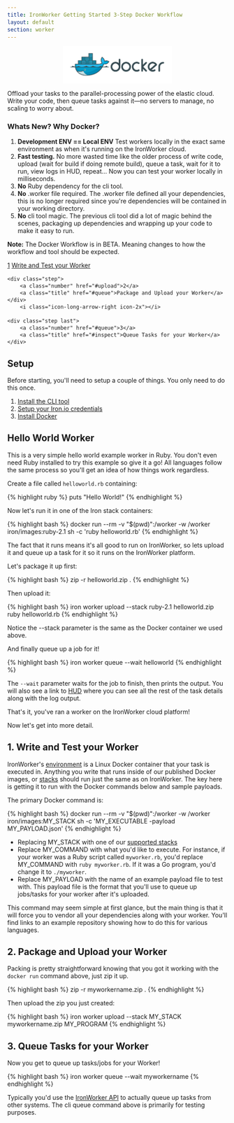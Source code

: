 ```yaml
---
title: IronWorker Getting Started 3-Step Docker Workflow
layout: default
section: worker
---
```


<img style= "display: block; width: 250px; margin: 0 auto;"  src="/images/docker_logo.png" style=""/>


<p class="subtitle">Offload your tasks to the parallel-processing power of the elastic cloud. Write your code, then queue tasks against it&mdash;no servers to manage, no scaling to worry about.</p>

### Whats New? Why Docker?

1. <strong>Development ENV == Local ENV</strong> Test workers locally in the exact same environment as when it's running on the IronWorker cloud.
1. <strong>Fast testing.</strong> No more wasted time like the older process of write code, 
upload (wait for build if doing remote build), queue a task, wait for it to run, view logs in HUD, repeat... Now you can 
test your worker locally in milliseconds. 
1. <strong>No</strong> Ruby dependency for the cli tool.
1. <strong>No</strong> .worker file required. The .worker file defined all your dependencies, this is no longer required since you're dependencies will be contained in your working directory. 
1. <strong>No</strong> cli tool magic. The previous cli tool did a lot of magic behind the scenes, packaging up dependencies and wrapping up your code to make it easy to run. 

<div class="alert">
<p><strong>Note:</strong> The Docker Workflow is in BETA. Meaning changes to how the workflow and tool should be expected.</p></div>


<div class="flow-steps">
    <div class="step">
        <a class="number" href="#write">1</a>
        <a class="title" href="#write">Write and Test your Worker</a>
    </div>
        <i class="icon-long-arrow-right icon-2x"></i>

    <div class="step">
        <a class="number" href="#upload">2</a>
        <a class="title" href="#queue">Package and Upload your Worker</a>
    </div>
        <i class="icon-long-arrow-right icon-2x"></i>

    <div class="step last">
        <a class="number" href="#queue">3</a>
        <a class="title" href="#inspect">Queue Tasks for your Worker</a>
    </div>
</div>

## Setup

Before starting, you'll need to setup a couple of things. You only need to do this once.

1. [Install the CLI tool](/worker/beta/cli/)
1. [Setup your Iron.io credentials](/worker/reference/configuration/)
1. [Install Docker](https://docs.docker.com/installation/#installation)

## Hello World Worker

This is a very simple hello world example worker in Ruby. You don't even need Ruby installed to try this example so give it a go!
All languages follow the same process so you'll get an idea of how things work regardless.

Create a file called `helloworld.rb` containing:

{% highlight ruby %}
puts "Hello World!"
{% endhighlight %}

Now let's run it in one of the Iron stack containers:

{% highlight bash %}
docker run --rm -v "$(pwd)":/worker -w /worker iron/images:ruby-2.1 sh -c 'ruby helloworld.rb'
{% endhighlight %}

The fact that it runs means it's all good to run on IronWorker, so lets upload it and queue up a task for it so it runs on
the IronWorker platform.

Let's package it up first:

{% highlight bash %}
zip -r helloworld.zip .
{% endhighlight %}

Then upload it:

{% highlight bash %}
iron worker upload --stack ruby-2.1 helloworld.zip ruby helloworld.rb
{% endhighlight %}

Notice the --stack parameter is the same as the Docker container we used above.

And finally queue up a job for it!

{% highlight bash %}
iron worker queue --wait helloworld
{% endhighlight %}

The `--wait` parameter waits for the job to finish, then prints the output.
You will also see a link to [HUD](http://hud.iron.io) where you can see all the rest of the task details along with the log output.

That's it, you've ran a worker on the IronWorker cloud platform!

Now let's get into more detail. 

<h2 id="write">1. Write and Test your Worker</h2>

IronWorker's <a href="/worker/reference/environment">environment</a> is a Linux Docker container that your task is executed in.
 Anything you write that runs inside of our published Docker images, or [stacks](http://localhost:4000/worker/reference/environment/#default_language_versions)
 should run just the same as on IronWorker. The key here is getting it to run with the Docker commands below and sample
 payloads.
 
The primary Docker command is:

{% highlight bash %}
docker run --rm -v "$(pwd)":/worker -w /worker iron/images:MY_STACK sh -c 'MY_EXECUTABLE -payload MY_PAYLOAD.json'
{% endhighlight %}

* Replacing MY\_STACK with one of our [supported stacks](http://localhost:4000/worker/reference/environment/#default_language_versions)
* Replace MY\_COMMAND with what you'd like to execute. For instance, if your worker was a Ruby script called `myworker.rb`, you'd
replace MY\_COMMAND with `ruby myworker.rb`. If it was a Go program, you'd change it to `./myworker`.
* Replace MY_PAYLOAD with the name of an example payload file to test with. This payload file is the format that you'll use
to queue up jobs/tasks for your worker after it's uploaded.

This command may seem simple at first glance, but the main thing is that it will force you to vendor all your dependencies
along with your worker. You'll find links to an example repository showing how to do this for various languages.

<h2 id="upload">2. Package and Upload your Worker</h2>

Packing is pretty straightforward knowing that you got it working with the `docker run` command above, just zip it up. 

{% highlight bash %}
zip -r myworkername.zip .
{% endhighlight %}

Then upload the zip you just created:

{% highlight bash %}
iron worker upload --stack MY_STACK myworkername.zip MY_PROGRAM
{% endhighlight %}

<h2 id="queue">3. Queue Tasks for your Worker</h2>

Now you get to queue up tasks/jobs for your Worker!

{% highlight bash %}
iron worker queue --wait myworkername
{% endhighlight %}

Typically you'd use the [IronWorker API](/worker/reference/api/#queue_a_task) to actually queue up tasks from other systems. 
The cli queue command above is primarily for testing purposes.


<br/><br/><br/>